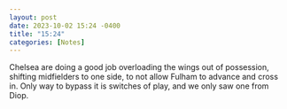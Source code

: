 ```yaml
---
layout: post
date: 2023-10-02 15:24 -0400
title: "15:24"
categories: [Notes]
---
```


Chelsea are doing a good job overloading the wings out of possession, shifting midfielders to one side, to not allow Fulham to advance and cross in. Only way to bypass it is switches of play, and we only saw one from Diop. 